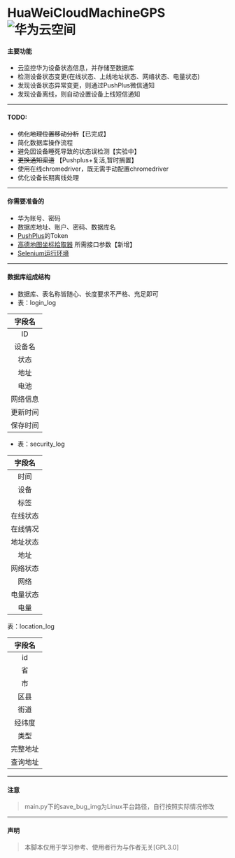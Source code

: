 # HuaWeiCloudMachineGPS![华为云空间](https://id1.cloud.huawei.com/CAS/static_rss/rss_84/CAS/vuebuild/img/cloundLoginLogo.png)

#### 主要功能

-   云监控华为设备状态信息，并存储至数据库
-   检测设备状态变更(在线状态、上线地址状态、网络状态、电量状态)
-   发现设备状态异常变更，则通过PushPlus微信通知
-   发现设备离线，则自动设置设备上线短信通知

---
#### TODO:
- ~~优化地理位置移动分析~~【已完成】
- 简化数据库操作流程
- 避免因设备睡死导致的状态误检测【实验中】
- ~~更换通知渠道~~ 【Pushplus+复活,暂时搁置】
- 使用在线chromedriver，既无需手动配置chromedriver
- 优化设备长期离线处理

---
#### 你需要准备的

- 华为账号、密码
- 数据库地址、账户、密码、数据库名
- [PushPlus](https://pushplus.plus)的Token
- [高德地图坐标拾取器](https://lbs.amap.com/tools/picker) 所需接口参数【新增】
- [Selenium运行环境](https://www.cnblogs.com/rerise/p/14972778.html)

---
#### 数据库组成结构

- 数据库、表名称皆随心、长度要求不严格、充足即可
- 表：login_log

| 字段名  |
|:----:|
|  ID  |
| 设备名  |
|  状态  |
|  地址  |
|  电池  |
| 网络信息 |
| 更新时间 |
| 保存时间 |
- 表：security_log

|  字段名  |
|:-----:|
|  时间   |
|  设备   |
|  标签   |
| 在线状态  |
| 在线情况  |
| 地址状态  |
|  地址   |
| 网络状态  |
|  网络   |
| 电量状态  |
|  电量   |

表：location_log

| 字段名  |
|:----:|
|  id  |
|  省   |
|  市   |
|  区县  |
|  街道  |
| 经纬度  |
|  类型  |
| 完整地址 |
| 查询地址 |
---
#### 注意

> main.py下的save_bug_img为Linux平台路径，自行按照实际情况修改

---
#### 声明

> 本脚本仅用于学习参考、使用者行为与作者无关[GPL3.0]